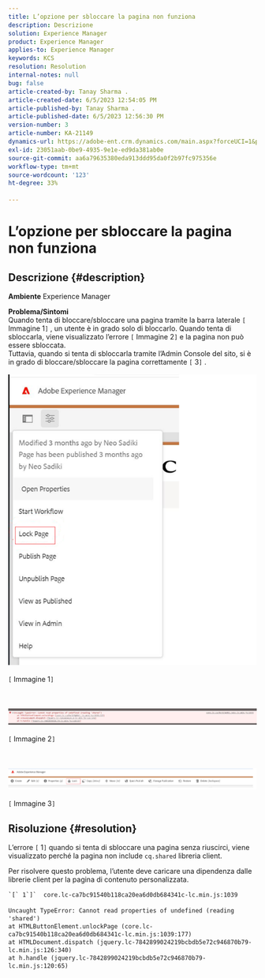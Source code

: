 ```yaml
---
title: L’opzione per sbloccare la pagina non funziona
description: Descrizione
solution: Experience Manager
product: Experience Manager
applies-to: Experience Manager
keywords: KCS
resolution: Resolution
internal-notes: null
bug: false
article-created-by: Tanay Sharma .
article-created-date: 6/5/2023 12:54:05 PM
article-published-by: Tanay Sharma .
article-published-date: 6/5/2023 12:56:30 PM
version-number: 3
article-number: KA-21149
dynamics-url: https://adobe-ent.crm.dynamics.com/main.aspx?forceUCI=1&pagetype=entityrecord&etn=knowledgearticle&id=cf70090a-a003-ee11-8f6e-6045bd0065b6
exl-id: 23051aab-0be9-4935-9e1e-ed9da381ab0e
source-git-commit: aa6a79635380eda913ddd95da0f2b97fc975356e
workflow-type: tm+mt
source-wordcount: '123'
ht-degree: 33%

---
```


# L’opzione per sbloccare la pagina non funziona

## Descrizione {#description}

<b>Ambiente</b>
Experience Manager


<b>Problema/Sintomi</b><br>Quando tenta di bloccare/sbloccare una pagina tramite la barra laterale `[` Immagine 1`]` , un utente è in grado solo di bloccarlo. Quando tenta di sbloccarla, viene visualizzato l’errore `[` Immagine 2`]` e la pagina non può essere sbloccata. <br>Tuttavia, quando si tenta di sbloccarla tramite l’Admin Console del sito, si è in grado di bloccare/sbloccare la pagina correttamente `[` 3`]` .<br><br>![](assets/___d770090a-a003-ee11-8f6e-6045bd0065b6___.png)<br><br>`[` Immagine 1`]` <br><br> <br><br>![](assets/___dd70090a-a003-ee11-8f6e-6045bd0065b6___.png)<br><br>`[` Immagine 2`]` <br><br> <br><br>![](assets/___df70090a-a003-ee11-8f6e-6045bd0065b6___.png)<br><br>`[` Immagine 3`]` <br>

## Risoluzione {#resolution}


L’errore `[` 1`]`  quando si tenta di sbloccare una pagina senza riuscirci, viene visualizzato perché la pagina non include `cq.shared` libreria client.

Per risolvere questo problema, l’utente deve caricare una dipendenza dalle librerie client per la pagina di contenuto personalizzata.




```
`[` 1`]`  core.lc-ca7bc91540b118ca20ea6d0db684341c-lc.min.js:1039

Uncaught TypeError: Cannot read properties of undefined (reading 'shared')
at HTMLButtonElement.unlockPage (core.lc-ca7bc91540b118ca20ea6d0db684341c-lc.min.js:1039:177)
at HTMLDocument.dispatch (jquery.lc-7842899024219bcbdb5e72c946870b79-lc.min.js:126:340)
at h.handle (jquery.lc-7842899024219bcbdb5e72c946870b79-lc.min.js:120:65)
```
